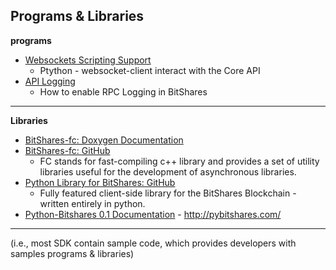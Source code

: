 ## Programs & Libraries


**programs**

- [Websockets Scripting Support](/forge/program_libraries/websocket_scripting_support.md#websockets-scripting-support)
  - Ptython - websocket-client interact with the Core API
- [API Logging](/forge/program_libraries/api_logging.md#api-logging)
  - How to enable RPC Logging in BitShares

***

**Libraries**
- [BitShares-fc: Doxygen Documentation](http://open-explorer.io/doxygen/fc/)
- [BitShares-fc: GitHub](https://github.com/bitshares/bitshares-fc#fc)
  - FC stands for fast-compiling c++ library and provides a set of utility libraries useful for the development of asynchronous libraries. 
- [Python Library for BitShares: GitHub](https://github.com/bitshares/python-bitshares#python-library-for-bitshares)
  - Fully featured client-side library for the BitShares Blockchain - written entirely in python. 
- [Python-Bitshares 0.1 Documentation](http://docs.pybitshares.com/) - http://pybitshares.com/

***


(i.e., most SDK contain sample code, which provides developers with samples programs & libraries)

